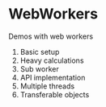 # WebWorkers
Demos with web workers 

1. Basic setup
2. Heavy calculations
3. Sub worker
4. API implementation
5. Multiple threads
6. Transferable objects
